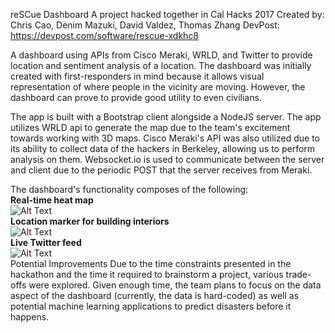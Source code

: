 reSCue Dashboard
A project hacked together in Cal Hacks 2017
Created by: Chris Cao, Denim Mazuki, David Valdez, Thomas Zhang
DevPost: https://devpost.com/software/rescue-xdkhc8

A dashboard using APIs from Cisco Meraki, WRLD, and Twitter to provide location and sentiment analysis of a location.
The dashboard was initially created with first-responders in mind because it allows visual representation of where people in the vicinity are moving. However, the dashboard can prove to provide good utility to even civilians.

The app is built with a Bootstrap client alongside a NodeJS server. The app utilizes WRLD api to generate the map due to the team's excitement towards working with 3D maps. Cisco Meraki's API was also utilized due to its ability to collect data of the hackers in Berkeley, allowing us to perform analysis on them. Websocket.io is used to communicate between the server and client due to the periodic POST that the server receives from Meraki.

The dashboard's functionality composes of the following:<br />
<b>Real-time heat map</b>
<br/>
![Alt Text](https://media.giphy.com/media/xT9IgHmpc1WlRqIQ1i/giphy.gif)
<br />
<b>Location marker for building interiors</b>
<br />
![Alt Text](https://media.giphy.com/media/l1J9BuncDaKJhva3C/giphy.gif)
<br />
<b>Live Twitter feed</b>
<br />
![Alt Text](https://media.giphy.com/media/xT9IgiiNjM8MiiSKgU/giphy.gif)
<br />
Potential Improvements
Due to the time constraints presented in the hackathon and the time it required to brainstorm a project, various trade-offs were explored. Given enough time, the team plans to focus on the data aspect of the dashboard (currently, the data is hard-coded) as well as potential machine learning applications to predict disasters before it happens.
